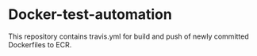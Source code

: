 # Docker-test-automation
This repository contains travis.yml for build and push of newly committed Dockerfiles to ECR.
